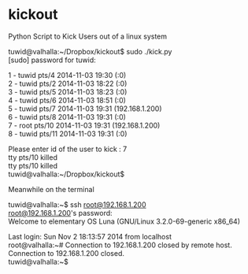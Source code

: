 kickout
=======

Python Script to Kick Users out of a linux system


tuwid@valhalla:~/Dropbox/kickout$ sudo ./kick.py <br>
[sudo] password for tuwid: <br>

1  -  tuwid pts/4 2014-11-03 19:30 (:0) <br>
2  -  tuwid pts/2 2014-11-03 18:22 (:0) <br>
3  -  tuwid pts/5 2014-11-03 18:23 (:0) <br>
4  -  tuwid pts/6 2014-11-03 18:51 (:0) <br>
5  -  tuwid pts/7 2014-11-03 19:31 (192.168.1.200) <br>
6  -  tuwid pts/8 2014-11-03 19:31 (:0) <br> 
7  -  root pts/10 2014-11-03 19:31 (192.168.1.200) <br>
8  -  tuwid pts/11 2014-11-03 19:31 (:0) <br>

Please enter id of the user to kick : 7 <br>
tty pts/10 killed <br>
tty pts/10 killed <br>
tuwid@valhalla:~/Dropbox/kickout$ <br> 

Meanwhile on the terminal <br>

tuwid@valhalla:~$ ssh root@192.168.1.200 <br>
root@192.168.1.200's password:  <br>
Welcome to elementary OS Luna (GNU/Linux 3.2.0-69-generic x86_64) <br>

Last login: Sun Nov  2 18:13:57 2014 from localhost <br>
root@valhalla:~# Connection to 192.168.1.200 closed by remote host. <br>
Connection to 192.168.1.200 closed. <br>
tuwid@valhalla:~$ 

